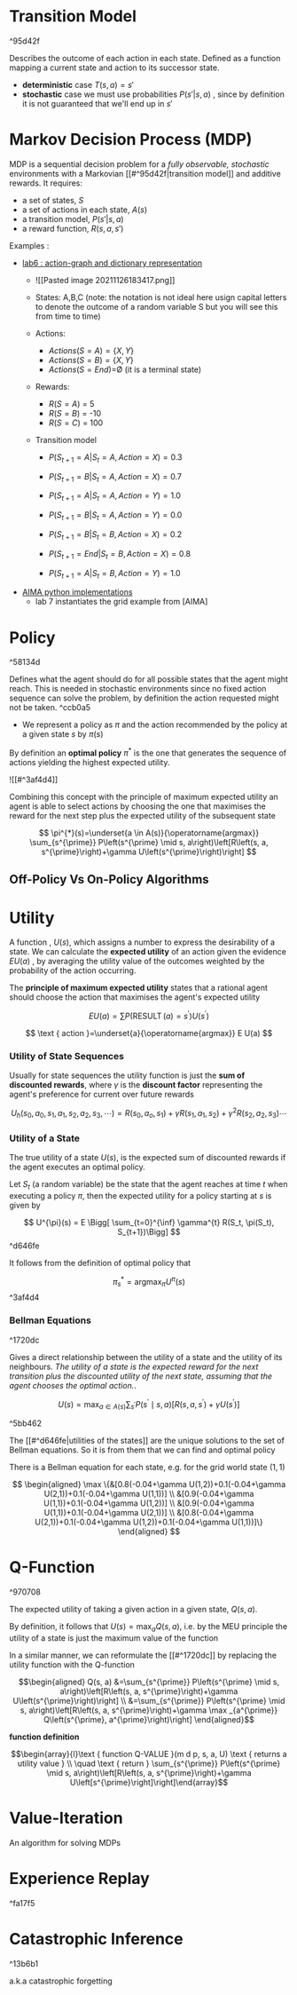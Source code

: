# Transition Model

^95d42f

Describes the outcome of each action in each state. Defined as a function mapping a current state and action to its successor state. 
- **deterministic** case $T(s,a) = s'$ 
- **stochastic** case we must use probabilities $P(s' | s,a)$ , since by definition it is not guaranteed that we'll end up in $s'$


# Markov Decision Process (MDP)

MDP is a sequential decision problem for a *fully observable, stochastic* environments with a Markovian [[#^95d42f|transition model]] and additive rewards. It requires:
- a set of states, $S$
- a set of actions in each state, $A(s)$
- a transition model, $P(s' | s, a)$
- a reward function, $R(s, a, s')$

Examples :
- [lab6 : action-graph and dictionary representation](http://localhost:8888/notebooks/lab_week06_mdpbellman_v20212022a/solutions/lab_week06_mdpbellman_solutions_v20192020a.ipynb#Q6.1.2-A-Simple-MDP)
	- ![[Pasted image 20211126183417.png]]
	- States: A,B,C (note: the notation is not ideal here usign capital letters to denote the outcome of a random variable S but you will see this from time to time)

	- Actions: 
		- $Actions(S=A)=\{X,Y\}$
		- $Actions(S=B)=\{X,Y\}$
		- $Actions(S=End)=$Ø (it is a terminal state)

	- Rewards:
		- $R(S=A)$ = 5
		- $R(S=B)$ = -10
		- $R(S=C)$ = 100

	- Transition model 

		- $P(S_{t+1}=A|S_t=A, Action=X)=0.3$

		- $P(S_{t+1}=B|S_t=A, Action=X)=0.7$

		- $P(S_{t+1}=A|S_t=A, Action=Y)=1.0$

		- $P(S_{t+1}=B|S_t=A, Action=Y)=0.0$

		- $P(S_{t+1}=B | S_t=B, Action=X)=0.2$

		- $P(S_{t+1}=End  |S_t=B, Action=X)=0.8$

		- $P(S_{t+1}=A | S_t=B, Action=Y)=1.0$
- [AIMA python implementations](~/dev/AI_uofg/aima-python-uofg_v20212022a/mdp.py)
  - lab 7 instantiates the grid example from [AIMA]
# Policy

^58134d

Defines what the agent should do for all possible states that the agent might reach. This is needed in stochastic environments since no fixed action sequence can solve the problem, by definition the action requested might not be taken.  ^ccb0a5
- We represent a policy as $\pi$ and the action recommended by the policy at a given state $s$ by $\pi(s)$

By definition an **optimal policy** $\pi^*$ is the one that generates the sequence of actions yielding the highest expected utility.

![[#^3af4d4]]

Combining this concept with the principle of maximum expected utility an agent is able to select actions by choosing the one that maximises the reward for the next step plus the expected utility of the subsequent state

$$
\pi^{*}(s)=\underset{a \in A(s)}{\operatorname{argmax}} \sum_{s^{\prime}} P\left(s^{\prime} \mid s, a\right)\left[R\left(s, a, s^{\prime}\right)+\gamma U\left(s^{\prime}\right)\right]
$$

## Off-Policy Vs On-Policy Algorithms

# Utility

A function , $U(s)$, which assigns a number to express the desirability of a state. We can calculate the **expected utility** of an action given the evidence $EU(a)$ , by averaging the utility value of the outcomes weighted by the probability of the action occurring. 

The **principle of maximum expected utility** states that a rational agent should choose the action that maximises the agent's expected utility

$$
E U(a)=\sum P\left(\operatorname{RESULT}(a)=s^{\prime}\right) U\left(s^{\prime}\right)
$$

$$
\text { action }=\underset{a}{\operatorname{argmax}} E U(a)
$$


### Utility of State Sequences

Usually for state sequences the utility function is just the **sum of discounted rewards**, where $\gamma$ is the **discount factor** representing the agent's preference for current over future rewards

$$ U_h(s_0,a_0,s_1,a_1,s_2,a_2,s_3, \cdots) = R(s_0,a_o,s_1) + \gamma R(s_1,a_1,s_2) + \gamma^2 R(s_2,a_2,s_3) \cdots $$

### Utility of a State

The true utility of a state $U(s)$, is the expected sum of discounted rewards if the agent executes an optimal policy. 

Let $S_t$ (a random variable) be the state that the agent reaches at time $t$ when executing a policy $\pi$, then the expected utility for a policy starting at $s$ is given by

$$ U^{\pi}(s) = E \Bigg[ \sum_{t=0}^{\inf} \gamma^{t} R(S_t, \pi(S_t), S_{t+1})\Bigg] $$ ^d646fe

It follows from the definition of optimal policy that 

$$ \pi^{*}_{s} = \text{argmax}_{\pi}U^\pi(s) $$ ^3af4d4

### Bellman Equations

^1720dc

Gives a direct relationship between the utility of a state and the utility of its neighbours. *The utility of a state is the expected reward for the next transition plus the discounted utility of the next state, assuming that the agent chooses the optimal action.*.

$$
U(s)=\max _{a \in A(s)} \sum_{s^{\prime}} P\left(s^{\prime} \mid s, a\right)\left[R\left(s, a, s^{\prime}\right)+\gamma U\left(s^{\prime}\right)\right]
$$

^5bb462

The [[#^d646fe|utilities of the states]] are the unique solutions to the set of Bellman equations. So it is from them that we can find and optimal policy

There is a Bellman equation for each state, e.g. for the grid world state $(1,1)$

$$
\begin{aligned} \max \{&[0.8(-0.04+\gamma U(1,2))+0.1(-0.04+\gamma U(2,1))+0.1(-0.04+\gamma U(1,1))] \\ &[0.9(-0.04+\gamma U(1,1))+0.1(-0.04+\gamma U(1,2))] \\ &[0.9(-0.04+\gamma U(1,1))+0.1(-0.04+\gamma U(2,1))] \\ &[0.8(-0.04+\gamma U(2,1))+0.1(-0.04+\gamma U(1,2))+0.1(-0.04+\gamma U(1,1))]\} \end{aligned}
$$


# Q-Function

^970708

The expected utility of taking a given action in a given state, $Q(s,a)$. 

By definition, it follows that $U(s) = \max_{a}Q(s,a)$, i.e. by the MEU principle the utility of a state is just the maximum value of the function

In a similar manner, we can reformulate the [[#^1720dc]] by replacing the utility function with the Q-function

$$\begin{aligned} Q(s, a) &=\sum_{s^{\prime}} P\left(s^{\prime} \mid s, a\right)\left[R\left(s, a, s^{\prime}\right)+\gamma U\left(s^{\prime}\right)\right] \\ &=\sum_{s^{\prime}} P\left(s^{\prime} \mid s, a\right)\left[R\left(s, a, s^{\prime}\right)+\gamma \max _{a^{\prime}} Q\left(s^{\prime}, a^{\prime}\right)\right] \end{aligned}$$

**function definition**

$$\begin{array}{l}\text { function Q-VALUE }(m d p, s, a, U) \text { returns a utility value } \\ \quad \text { return } \sum_{s^{\prime}} P\left(s^{\prime} \mid s, a\right)\left[R\left(s, a, s^{\prime}\right)+\gamma U\left[s^{\prime}\right]\right]\end{array}$$

# Value-Iteration

An algorithm for solving MDPs

# Experience Replay

^fa17f5

# Catastrophic Inference

^13b6b1

a.k.a catastrophic forgetting